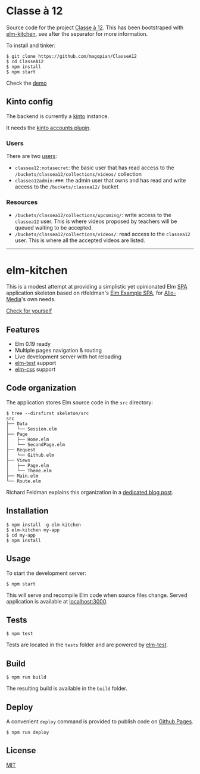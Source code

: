 # Classe à 12

Source code for the project [Classe à 12](https://beta.gouv.fr/recrutement/2018/08/29/classes12-dev.html).
This has been bootstraped with [elm-kitchen](https://allo-media.github.io/elm-kitchen/), see after the separator for more information.

To install and tinker:

```shell
$ git clone https://github.com/magopian/ClasseA12
$ cd ClasseA12
$ npm install
$ npm start
```

Check the [demo](https://magopian.github.io/ClasseA12/)


## Kinto config

The backend is currently a [kinto](http://kinto.readthedocs.io/) instance.

It needs the [kinto accounts plugin](https://kinto.readthedocs.io/en/stable/configuration/settings.html#accounts).

### Users

There are two [users](https://kinto.readthedocs.io/en/stable/api/1.x/accounts.html):

- `classea12:notasecret`: the basic user that has read access to the `/buckets/classea12/collections/videos/` collection
- `classea12admin:###`: the admin user that owns and has read and write access to the `/buckets/classea12/` bucket

### Resources

- `/buckets/classea12/collections/upcoming/`: write access to the `classea12` user. This is where videos proposed by teachers will be queued waiting to be accepted.
- `/buckets/classea12/collections/videos/`: read access to the `classea12` user. This is where all the accepted videos are listed.

----

# elm-kitchen

This is a modest attempt at providing a simplistic yet opinionated Elm [SPA](https://en.wikipedia.org/wiki/Single-page_application) application skeleton based on rtfeldman's [Elm Example SPA](https://github.com/rtfeldman/elm-spa-example/), for [Allo-Media](http://tech.allo-media.net/)'s own needs.

[Check for yourself](https://allo-media.github.io/elm-kitchen/)

## Features

- Elm 0.19 ready
- Multiple pages navigation & routing
- Live development server with hot reloading
- [elm-test](https://github.com/elm-community/elm-test) support
- [elm-css](http://package.elm-lang.org/packages/rtfeldman/elm-css/latest) support

## Code organization

The application stores Elm source code in the `src` directory:

```
$ tree --dirsfirst skeleton/src
src
├── Data
│   └── Session.elm
├── Page
│   ├── Home.elm
│   └── SecondPage.elm
├── Request
│   └── Github.elm
├── Views
│   ├── Page.elm
│   └── Theme.elm
├── Main.elm
└── Route.elm
```

Richard Feldman explains this organization in a [dedicated blog post](https://dev.to/rtfeldman/tour-of-an-open-source-elm-spa).

## Installation

```
$ npm install -g elm-kitchen
$ elm-kitchen my-app
$ cd my-app
$ npm install
```

## Usage

To start the development server:

```
$ npm start
```

This will serve and recompile Elm code when source files change. Served application is available at [localhost:3000](http://localhost:3000/).

## Tests

```
$ npm test
```

Tests are located in the `tests` folder and are powered by [elm-test](https://github.com/elm-community/elm-test).

## Build

```
$ npm run build
```

The resulting build is available in the `build` folder.

## Deploy

A convenient `deploy` command is provided to publish code on [Github Pages](https://pages.github.com/).

```
$ npm run deploy
```

## License

[MIT](https://opensource.org/licenses/MIT)
